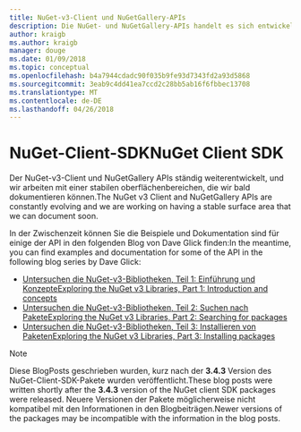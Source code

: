 ```yaml
---
title: NuGet-v3-Client und NuGetGallery-APIs
description: Die NuGet- und NuGetGallery-APIs handelt es sich entwickelnden und noch nicht dokumentiert allerdings Beispiele stehen Dave Glick Blog.
author: kraigb
ms.author: kraigb
manager: douge
ms.date: 01/09/2018
ms.topic: conceptual
ms.openlocfilehash: b4a7944cdadc90f035b9fe93d7343fd2a93d5868
ms.sourcegitcommit: 3eab9c4dd41ea7ccd2c28bb5ab16f6fbbec13708
ms.translationtype: MT
ms.contentlocale: de-DE
ms.lasthandoff: 04/26/2018
---
```

# <a name="nuget-client-sdk"></a><span data-ttu-id="817c5-103">NuGet-Client-SDK</span><span class="sxs-lookup"><span data-stu-id="817c5-103">NuGet Client SDK</span></span>

<span data-ttu-id="817c5-104">Der NuGet-v3-Client und NuGetGallery APIs ständig weiterentwickelt, und wir arbeiten mit einer stabilen oberflächenbereichen, die wir bald dokumentieren können.</span><span class="sxs-lookup"><span data-stu-id="817c5-104">The NuGet v3 Client and NuGetGallery APIs are constantly evolving and we are working on having a stable surface area that we can document soon.</span></span>

<span data-ttu-id="817c5-105">In der Zwischenzeit können Sie die Beispiele und Dokumentation sind für einige der API in den folgenden Blog von Dave Glick finden:</span><span class="sxs-lookup"><span data-stu-id="817c5-105">In the meantime, you can find examples and documentation for some of the API in the following blog series by Dave Glick:</span></span>

- [<span data-ttu-id="817c5-106">Untersuchen die NuGet-v3-Bibliotheken, Teil 1: Einführung und Konzepte</span><span class="sxs-lookup"><span data-stu-id="817c5-106">Exploring the NuGet v3 Libraries, Part 1: Introduction and concepts</span></span>](http://daveaglick.com/posts/exploring-the-nuget-v3-libraries-part-1)
- [<span data-ttu-id="817c5-107">Untersuchen die NuGet-v3-Bibliotheken, Teil 2: Suchen nach Pakete</span><span class="sxs-lookup"><span data-stu-id="817c5-107">Exploring the NuGet v3 Libraries, Part 2: Searching for packages</span></span>](http://daveaglick.com/posts/exploring-the-nuget-v3-libraries-part-2)
- [<span data-ttu-id="817c5-108">Untersuchen die NuGet-v3-Bibliotheken, Teil 3: Installieren von Paketen</span><span class="sxs-lookup"><span data-stu-id="817c5-108">Exploring the NuGet v3 Libraries, Part 3: Installing packages</span></span>](http://daveaglick.com/posts/exploring-the-nuget-v3-libraries-part-3)

> [!Note]
> <span data-ttu-id="817c5-109">Diese BlogPosts geschrieben wurden, kurz nach der **3.4.3** Version des NuGet-Client-SDK-Pakete wurden veröffentlicht.</span><span class="sxs-lookup"><span data-stu-id="817c5-109">These blog posts were written shortly after the **3.4.3** version of the NuGet client SDK packages were released.</span></span>
> <span data-ttu-id="817c5-110">Neuere Versionen der Pakete möglicherweise nicht kompatibel mit den Informationen in den Blogbeiträgen.</span><span class="sxs-lookup"><span data-stu-id="817c5-110">Newer versions of the packages may be incompatible with the information in the blog posts.</span></span>

